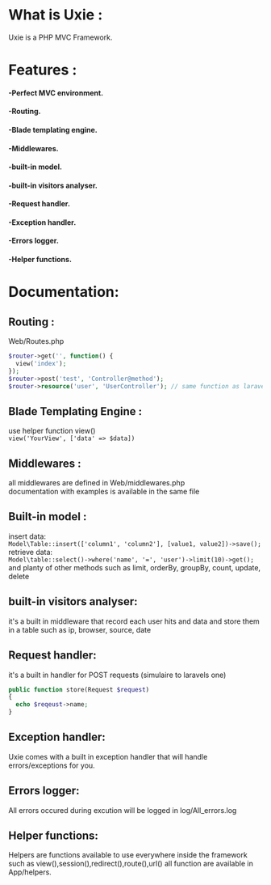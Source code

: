 # What is Uxie :

Uxie is a PHP MVC Framework.

# Features :
#### -Perfect MVC environment.
#### -Routing.
#### -Blade templating engine.
#### -Middlewares.
#### -built-in model.
#### -built-in visitors analyser.
#### -Request handler.
#### -Exception handler.
#### -Errors logger.
#### -Helper functions.

# Documentation:
## Routing :
Web/Routes.php  
```php
$router->get('', function() {  
  view('index');
});  
$router->post('test', 'Controller@method');  
$router->resource('user', 'UserController'); // same function as laravel 
```
## Blade Templating Engine :
use helper function view()  
`
view('YourView', ['data' => $data])
`
## Middlewares :
all middlewares are defined in Web/middlewares.php  
documentation with examples is available in the same file  
## Built-in model :
insert data:  
`
Model\Table::insert(['column1', 'column2'], [value1, value2])->save();
`  
retrieve data:  
`
Model\table::select()->where('name', '=', 'user')->limit(10)->get();
`  
and planty of other methods such as limit, orderBy, groupBy, count, update, delete  
## built-in visitors analyser:
it's a built in middleware that record each user hits and data and store them in a table
such as ip, browser, source, date
## Request handler:
it's a built in handler for POST requests (simulaire to laravels one)  
```php
public function store(Request $request)  
{  
  echo $reqeust->name;  
}
```
## Exception handler:
Uxie comes with a built in exception handler that will handle errors/exceptions for you.
## Errors logger:
All errors occured during excution will be logged in log/All_errors.log
## Helper functions:
Helpers are functions available to use everywhere inside the framework such as view(),session(),redirect(),route(),url()
all function are available in App/helpers.
